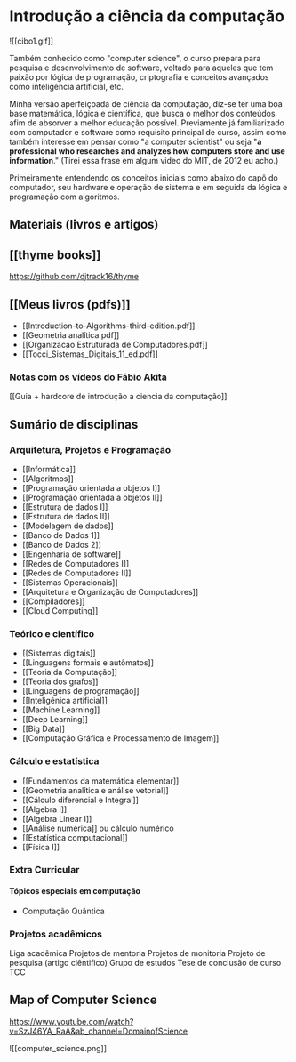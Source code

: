 # Introdução a ciência da computação

![[cibo1.gif]]

Também conhecido como "computer science", o curso prepara para pesquisa e desenvolvimento de software, voltado para aqueles que tem paixão por lógica de programação, criptografia e conceitos avançados como inteligência artificial, etc.

Minha versão aperfeiçoada de ciência da computação, diz-se ter uma boa base matemática, lógica e científica, que busca o melhor dos conteúdos afim de absorver a melhor educação possível. Previamente já familiarizado com computador e software como requisito principal de curso, assim como também interesse em pensar como "a computer scientist" ou seja "**a professional who researches and analyzes how computers store and use information**." (Tirei essa frase em algum video do MIT, de 2012 eu acho.)

Primeiramente entendendo os conceitos iniciais como abaixo do capô do computador, seu hardware e operação de sistema e em seguida da lógica e programação com algoritmos.

## Materiais (livros e artigos)

## [[thyme books]]

https://github.com/djtrack16/thyme

## [[Meus livros (pdfs)]]

- [[Introduction-to-Algorithms-third-edition.pdf]]
- [[Geometria analítica.pdf]]
- [[Organizacao Estruturada de Computadores.pdf]]
- [[Tocci_Sistemas_Digitais_11_ed.pdf]]

### Notas com os vídeos do Fábio Akita

[[Guia + hardcore de introdução a ciencia da computação]]

## Sumário de disciplinas

### Arquitetura, Projetos e Programação

- [[Informática]]
- [[Algoritmos]]
- [[Programação orientada a objetos I]]
- [[Programação orientada a objetos II]]
- [[Estrutura de dados I]]
- [[Estrutura de dados II]]
- [[Modelagem de dados]]
- [[Banco de Dados 1]]
- [[Banco de Dados 2]]
- [[Engenharia de software]]
- [[Redes de Computadores I]]
- [[Redes de Computadores II]]
- [[Sistemas Operacionais]]
- [[Arquitetura e Organização de Computadores]]
- [[Compiladores]]
- [[Cloud Computing]]

### Teórico e científico

- [[Sistemas digitais]]
- [[Linguagens formais e autômatos]]
- [[Teoria da Computação]]
- [[Teoria dos grafos]]
- [[Linguagens de programação]]
- [[Inteligênica artificial]]
- [[Machine Learning]]
- [[Deep Learning]]
- [[Big Data]]
- [[Computação Gráfica e Processamento de Imagem]]

### Cálculo e estatística

- [[Fundamentos da matemática elementar]]
- [[Geometria analítica  e análise vetorial]]
- [[Cálculo diferencial e Integral]]
- [[Algebra I]]
- [[Algebra Linear I]]
- [[Análise numérica]] ou cálculo numérico
- [[Estatística computacional]]
- [[Física I]]

### Extra Curricular

#### Tópicos especiais em computação
- Computação Quântica

### Projetos acadêmicos

Liga acadêmica
Projetos de mentoria
Projetos de monitoria
Projeto de pesquisa (artigo ciêntifico)
Grupo de estudos
Tese de conclusão de curso TCC

## Map of Computer Science

https://www.youtube.com/watch?v=SzJ46YA_RaA&ab_channel=DomainofScience

![[computer_science.png]]